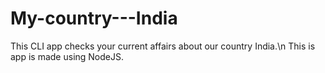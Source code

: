 # My-country---India
This CLI app checks your current affairs about our country India.\n
This is app is made using NodeJS.
